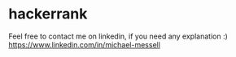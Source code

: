# hackerrank

Feel free to contact me on linkedin, if you need any explanation :)
https://www.linkedin.com/in/michael-messell

